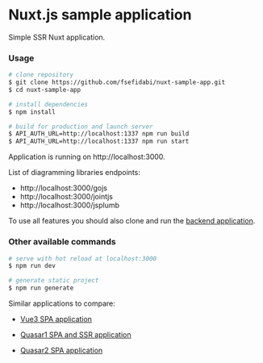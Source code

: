 # Nuxt.js sample application

Simple SSR Nuxt application.

### Usage

```bash
# clone repository
$ git clone https://github.com/fsefidabi/nuxt-sample-app.git
$ cd nuxt-sample-app

# install dependencies
$ npm install

# build for production and launch server
$ API_AUTH_URL=http://localhost:1337 npm run build
$ API_AUTH_URL=http://localhost:1337 npm run start
```

Application is running on http://localhost:3000.

List of diagramming libraries endpoints:

- http://localhost:3000/gojs
- http://localhost:3000/jointjs
- http://localhost:3000/jsplumb

To use all features you should also clone and run the [backend application](https://github.com/fsefidabi/auth-sample-server.git).

### Other available commands

```bash
# serve with hot reload at localhost:3000
$ npm run dev

# generate static project
$ npm run generate
```

Similar applications to compare:

- [Vue3 SPA application](https://github.com/fsefidabi/vue-sample-app.git)

- [Quasar1 SPA and SSR application](https://github.com/fsefidabi/quasar1-sample-app.git)

- [Quasar2 SPA application](https://github.com/fsefidabi/quasar2-sample-app.git)
